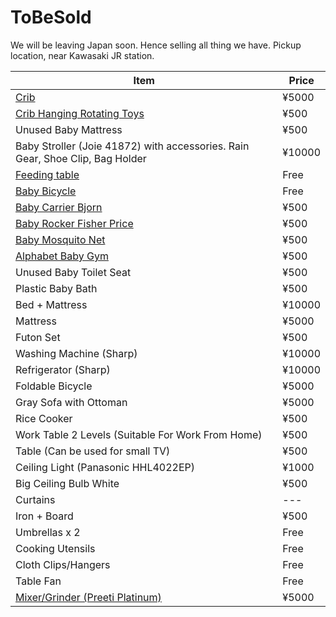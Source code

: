 # ToBeSold
We will be leaving Japan soon. Hence selling all thing we have.
Pickup location, near Kawasaki JR station.

| Item                                                                          | Price  |
| ----------------------------------------------------------------------------- | ------ |
| [Crib](photos/Crib.jpg)                                                       | ¥5000  |
| [Crib Hanging Rotating Toys](photos/CribToy.jpg)                              | ¥500   |
| Unused Baby Mattress                                                          | ¥500   |
| Baby Stroller (Joie 41872) with accessories. Rain Gear, Shoe Clip, Bag Holder | ¥10000 |
| [Feeding table](photos/FeedingChair.jpg)                                      | Free   |
| [Baby Bicycle](photos/BabyBicycle.jpg)                                        | Free   |
| [Baby Carrier Bjorn](photos/BabyCarrier.jpg)                                  | ¥500   |
| [Baby Rocker Fisher Price](photos/BabyRocker.jpg)                             | ¥500   |
| [Baby Mosquito Net](photos/BabyMosquitoNet.jpg)                               | ¥500   |
| [Alphabet Baby Gym](photos/BabyGym.jpg)                                       | ¥500   |
| Unused Baby Toilet Seat                                                       | ¥500   |
| Plastic Baby Bath                                                             | ¥500   |
| Bed + Mattress                                                                | ¥10000 |
| Mattress                                                                      | ¥5000  |
| Futon Set                                                                     | ¥500   |
| Washing Machine (Sharp)                                                       | ¥10000 |
| Refrigerator (Sharp)                                                          | ¥10000 |
| Foldable Bicycle                                                              | ¥5000  |
| Gray Sofa with Ottoman                                                        | ¥5000  |
| Rice Cooker                                                                   | ¥500   |
| Work Table 2 Levels  (Suitable For Work From Home)                            | ¥500   |
| Table (Can be used for small TV)                                              | ¥500   |
| Ceiling Light (Panasonic HHL4022EP)                                           | ¥1000  |
| Big Ceiling Bulb White                                                        | ¥500   |
| Curtains                                                                      | ---    |
| Iron + Board                                                                  | ¥500   |
| Umbrellas x 2                                                                 | Free   |
| Cooking Utensils                                                              | Free   |
| Cloth Clips/Hangers                                                           | Free   |
| Table Fan                                                                     | Free   |
| [Mixer/Grinder (Preeti Platinum)](photos/MixerGrinder.jpg)                    | ¥5000  |
